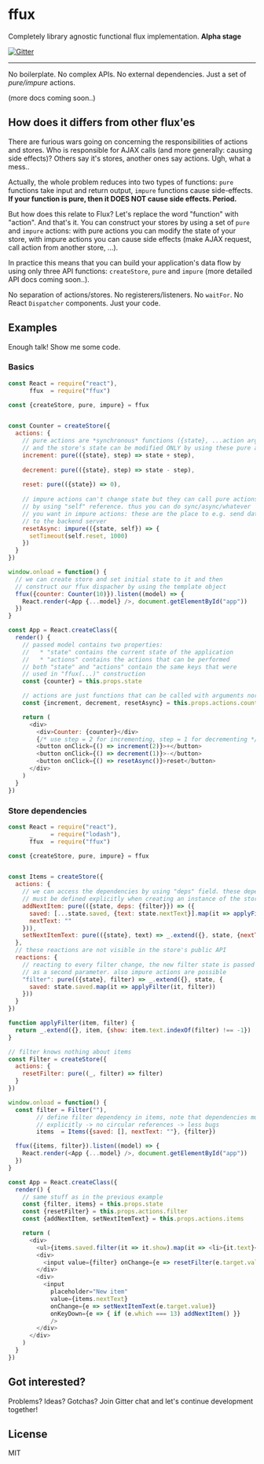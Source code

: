 # ffux

Completely library agnostic functional flux implementation. **Alpha stage**

[![Gitter](https://badges.gitter.im/Join%20Chat.svg)](https://gitter.im/milankinen/ffux?utm_source=badge&utm_medium=badge&utm_campaign=pr-badge)

- - -

No boilerplate. No complex APIs. No external dependencies. Just a set of *pure/impure* actions.

(more docs coming soon..)


## How does it differs from other flux'es

There are furious wars going on concerning the responsibilities of actions and stores.
Who is responsible for AJAX calls (and more generally: causing side effects)? Others say
it's stores, another ones say actions. Ugh, what a mess..

Actually, the whole problem reduces into two types of functions: `pure` functions take 
input and return output, `impure` functions cause side-effects. **If your function is
pure, then it DOES NOT cause side effects. Period.** 

But how does this relate to Flux? Let's replace the word "function" with "action".
And that's it. You can construct your stores by using a set of `pure` and `impure`
actions: with pure actions you can modify the state of your store, with impure actions
you can cause side effects (make AJAX request, call action from another store, ...).

In practice this means that you can build your application's data flow by using 
only three API functions: `createStore`, `pure` and `impure` (more detailed API
docs coming soon..).

No separation of actions/stores. No registerers/listeners. No `waitFor`.
No React `Dispatcher` components. Just your code.


## Examples

Enough talk! Show me some code.

### Basics

```javascript 
const React = require("react"),
      ffux  = require("ffux")

const {createStore, pure, impure} = ffux


const Counter = createStore({
  actions: {
    // pure actions are *synchronous* functions ({state}, ...action args) -> new state
    // and the store's state can be modified ONLY by using these pure actions
    increment: pure(({state}, step) => state + step),
  
    decrement: pure(({state}, step) => state - step),
  
    reset: pure(({state}) => 0),
  
    // impure actions can't change state but they can call pure actions
    // by using "self" reference. thus you can do sync/async/whatever
    // you want in impure actions: these are the place to e.g. send data
    // to the backend server
    resetAsync: impure(({state, self}) => {
      setTimeout(self.reset, 1000)
    })
  }
})

window.onload = function() {
  // we can create store and set initial state to it and then
  // construct our ffux dispacher by using the template object
  ffux({counter: Counter(10)}).listen((model) => {
    React.render(<App {...model} />, document.getElementById("app"))
  })
}

const App = React.createClass({
  render() {
    // passed model contains two properties:
    //   * "state" contains the current state of the application
    //   * "actions" contains the actions that can be performed
    // both "state" and "actions" contain the same keys that were
    // used in "ffux(...)" construction
    const {counter} = this.props.state

    // actions are just functions that can be called with arguments normally
    const {increment, decrement, resetAsync} = this.props.actions.counter

    return (
      <div>
        <div>Counter: {counter}</div>
        {/* use step = 2 for incrementing, step = 1 for decrementing */}
        <button onClick={() => increment(2)}>+</button>
        <button onClick={() => decrement(1)}>-</button>
        <button onClick={() => resetAsync()}>reset</button>
      </div>
    )
  }
})
```

### Store dependencies

```javascript 
const React = require("react"),
      _     = require("lodash"),
      ffux  = require("ffux")

const {createStore, pure, impure} = ffux


const Items = createStore({
  actions: {
    // we can access the dependencies by using "deps" field. these dependencies
    // must be defined explicitly when creating an instance of the store
    addNextItem: pure(({state, deps: {filter}}) => ({
      saved: [...state.saved, {text: state.nextText}].map(it => applyFilter(it, filter.state())),
      nextText: ""
    })),
    setNextItemText: pure(({state}, text) => _.extend({}, state, {nextText: text}))
  },
  // these reactions are not visible in the store's public API
  reactions: {
    // reacting to every filter change, the new filter state is passed
    // as a second parameter. also impure actions are possible
    "filter": pure(({state}, filter) => _.extend({}, state, {
      saved: state.saved.map(it => applyFilter(it, filter))
    }))
  }
})

function applyFilter(item, filter) {
  return _.extend({}, item, {show: item.text.indexOf(filter) !== -1})
}

// filter knows nothing about items
const Filter = createStore({
  actions: {
    resetFilter: pure((_, filter) => filter)
  }
})

window.onload = function() {
  const filter = Filter(""),
        // define filter dependency in items, note that dependencies must be passed
        // explicitly -> no circular references -> less bugs
        items  = Items({saved: [], nextText: ""}, {filter})

  ffux({items, filter}).listen((model) => {
    React.render(<App {...model} />, document.getElementById("app"))
  })
}

const App = React.createClass({
  render() {
    // same stuff as in the previous example
    const {filter, items} = this.props.state
    const {resetFilter} = this.props.actions.filter
    const {addNextItem, setNextItemText} = this.props.actions.items

    return (
      <div>
        <ul>{items.saved.filter(it => it.show).map(it => <li>{it.text}</li>)}</ul>
        <div>
          <input value={filter} onChange={e => resetFilter(e.target.value)} placeholder="Filter" />
        </div>
        <div>
          <input
            placeholder="New item"
            value={items.nextText}
            onChange={e => setNextItemText(e.target.value)}
            onKeyDown={e => { if (e.which === 13) addNextItem() }}
            />
        </div>
      </div>
    )
  }
})
```


## Got interested?

Problems? Ideas? Gotchas? Join Gitter chat and let's continue development together!


## License

MIT
